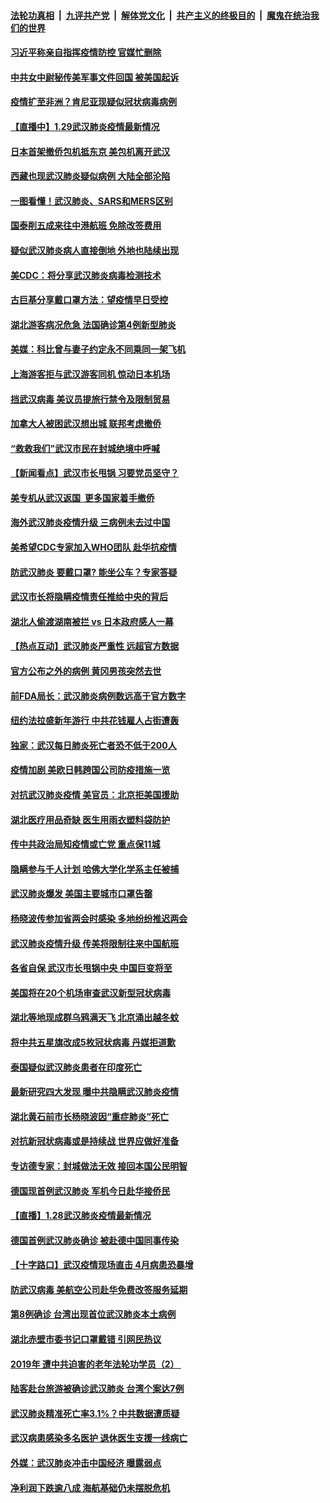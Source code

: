 ####  [法轮功真相](../../../../basic/blob/master/README.md?t=01291226) &nbsp;|&nbsp; [九评共产党](../../../../9ping.md/blob/master/README.md?t=01291226) &nbsp;|&nbsp; [解体党文化](../../../../jtdwh.md/blob/master/README.md?t=01291226)  &nbsp;|&nbsp; [共产主义的终极目的](../../../../gczydzjmd.md/blob/master/README.md?t=01291226) &nbsp;|&nbsp; [魔鬼在统治我们的世界](../../../../mgztzwmdsj.md/blob/master/README.md?t=01291226) 

#### [习近平称亲自指挥疫情防控 官媒忙删除](../pages/nsc413/n11828763.md?t=01291226) 

#### [中共女中尉秘传美军事文件回国 被美国起诉](../pages/nsc413/n11828793.md?t=01291226) 

#### [疫情扩至非洲？肯尼亚现疑似冠状病毒病例](../pages/nsc413/n11828902.md?t=01291226) 

#### [【直播中】1.29武汉肺炎疫情最新情况](../pages/nsc413/n11828910.md?t=01291226) 

#### [日本首架撤侨包机抵东京 美包机离开武汉](../pages/nsc413/n11828851.md?t=01291226) 

#### [西藏也现武汉肺炎疑似病例 大陆全部沦陷](../pages/nsc413/n11828888.md?t=01291226) 

#### [一图看懂！武汉肺炎、SARS和MERS区别](../pages/nsc413/n11828236.md?t=01291226) 

#### [国泰削五成来往中港航班 免除改签费用](../pages/nsc413/n11828760.md?t=01291226) 

#### [疑似武汉肺炎病人直接倒地 外地也陆续出现](../pages/nsc413/n11828774.md?t=01291226) 

#### [美CDC：将分享武汉肺炎病毒检测技术](../pages/nsc413/n11828637.md?t=01291226) 

#### [古巨基分享戴口罩方法：望疫情早日受控](../pages/nsc413/n11828203.md?t=01291226) 

#### [湖北游客病况危急 法国确诊第4例新型肺炎](../pages/nsc413/n11828731.md?t=01291226) 

#### [美媒：科比曾与妻子约定永不同乘同一架飞机](../pages/nsc413/n11828342.md?t=01291226) 

#### [上海游客拒与武汉游客同机 惊动日本机场](../pages/nsc413/n11828628.md?t=01291226) 

#### [挡武汉病毒 美议员提旅行禁令及限制贸易](../pages/nsc413/n11828635.md?t=01291226) 

#### [加拿大人被困武汉想出城 联邦考虑撤侨](../pages/nsc413/n11828165.md?t=01291226) 

#### [“救救我们”武汉市民在封城绝境中呼喊](../pages/nsc413/n11827216.md?t=01291226) 

#### [【新闻看点】武汉市长甩锅 习要党员坚守？](../pages/nsc413/n11828224.md?t=01291226) 

#### [美专机从武汉返国  更多国家着手撤侨](../pages/nsc413/n11828406.md?t=01291226) 

#### [海外武汉肺炎疫情升级 三病例未去过中国](../pages/nsc413/n11828393.md?t=01291226) 

#### [美希望CDC专家加入WHO团队 赴华抗疫情](../pages/nsc413/n11828429.md?t=01291226) 

#### [防武汉肺炎 要戴口罩? 能坐公车？专家答疑](../pages/nsc413/n11828009.md?t=01291226) 

#### [武汉市长将隐瞒疫情责任推给中央的背后](../pages/nsc413/n11828026.md?t=01291226) 

#### [湖北人偷渡湖南被拦 vs 日本政府感人一幕](../pages/nsc413/n11828371.md?t=01291226) 

#### [【热点互动】武汉肺炎严重性 远超官方数据](../pages/nsc413/n11828340.md?t=01291226) 

#### [官方公布之外的病例 黄冈男孩突然去世](../pages/nsc413/n11828108.md?t=01291226) 

#### [前FDA局长：武汉肺炎病例数远高于官方数字](../pages/nsc413/n11828274.md?t=01291226) 

#### [纽约法拉盛新年游行 中共花钱雇人占街遭轰](../pages/nsc413/n11828008.md?t=01291226) 

#### [独家：武汉每日肺炎死亡者恐不低于200人](../pages/nsc413/n11828240.md?t=01291226) 

#### [疫情加剧  美欧日韩跨国公司防疫措施一览](../pages/nsc413/n11828106.md?t=01291226) 

#### [对抗武汉肺炎疫情 美官员：北京拒美国援助](../pages/nsc413/n11828217.md?t=01291226) 

#### [湖北医疗用品奇缺 医生用雨衣塑料袋防护](../pages/nsc413/n11828091.md?t=01291226) 

#### [传中共政治局知疫情或亡党 重点保11城](../pages/nsc413/n11828145.md?t=01291226) 

#### [隐瞒参与千人计划 哈佛大学化学系主任被捕](../pages/nsc413/n11828117.md?t=01291226) 

#### [武汉肺炎爆发 美国主要城市口罩告罄](../pages/nsc413/n11828087.md?t=01291226) 

#### [杨晓波传参加省两会时感染 多地纷纷推迟两会](../pages/nsc413/n11827927.md?t=01291226) 

#### [武汉肺炎疫情升级 传美将限制往来中国航班](../pages/nsc413/n11828090.md?t=01291226) 

#### [各省自保 武汉市长甩锅中央 中国巨变将至](../pages/nsc413/n11828021.md?t=01291226) 

#### [美国将在20个机场审查武汉新型冠状病毒](../pages/nsc413/n11828023.md?t=01291226) 

#### [湖北等地现成群乌鸦满天飞 北京涌出越冬蚊](../pages/nsc413/n11826900.md?t=01291226) 

#### [将中共五星旗改成5枚冠状病毒 丹媒拒道歉](../pages/nsc413/n11827953.md?t=01291226) 

#### [泰国疑似武汉肺炎患者在印度死亡](../pages/nsc413/n11827832.md?t=01291226) 

#### [最新研究四大发现 曝中共隐瞒武汉肺炎疫情](../pages/nsc413/n11827803.md?t=01291226) 

#### [湖北黄石前市长杨晓波因“重症肺炎”死亡](../pages/nsc413/n11827611.md?t=01291226) 

#### [对抗新冠状病毒或是持续战 世界应做好准备](../pages/nsc413/n11827753.md?t=01291226) 

#### [专访德专家：封城做法无效 接回本国公民明智](../pages/nsc413/n11827761.md?t=01291226) 

#### [德国现首例武汉肺炎 军机今日赴华接侨民](../pages/nsc413/n11827818.md?t=01291226) 

#### [【直播】1.28武汉肺炎疫情最新情况](../pages/nsc413/n11827768.md?t=01291226) 

#### [德国首例武汉肺炎确诊 被赴德中国同事传染](../pages/nsc413/n11827433.md?t=01291226) 

#### [【十字路口】武汉疫情现场直击 4月病患恐暴增](../pages/nsc413/n11826504.md?t=01291226) 

#### [防武汉病毒 美航空公司赴华免费改签服务延期](../pages/nsc413/n11827628.md?t=01291226) 

#### [第8例确诊 台湾出现首位武汉肺炎本土病例](../pages/nsc413/n11827626.md?t=01291226) 

#### [湖北赤壁市委书记口罩戴错 引网民热议](../pages/nsc413/n11826246.md?t=01291226) 


#### [2019年 遭中共迫害的老年法轮功学员（2） ](../pages/nsc413/n11823380.md?t=01291226) 

#### [陆客赴台旅游被确诊武汉肺炎 台湾个案达7例](../pages/nsc413/n11827428.md?t=01291226) 

#### [武汉肺炎精准死亡率3.1%？中共数据遭质疑](../pages/nsc413/n11827208.md?t=01291226) 

#### [武汉病患感染多名医护 退休医生支援一线病亡](../pages/nsc413/n11827431.md?t=01291226) 

#### [外媒：武汉肺炎冲击中国经济 曝露弱点](../pages/nsc413/n11827349.md?t=01291226) 

#### [净利润下跌逾八成 海航基础仍未摆脱危机](../pages/nsc413/n11827253.md?t=01291226) 


